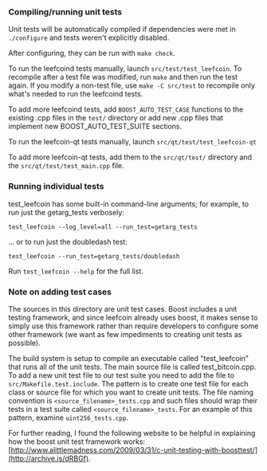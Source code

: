 ### Compiling/running unit tests

Unit tests will be automatically compiled if dependencies were met in `./configure`
and tests weren't explicitly disabled.

After configuring, they can be run with `make check`.

To run the leefcoind tests manually, launch `src/test/test_leefcoin`. To recompile
after a test file was modified, run `make` and then run the test again. If you
modify a non-test file, use `make -C src/test` to recompile only what's needed
to run the leefcoind tests.

To add more leefcoind tests, add `BOOST_AUTO_TEST_CASE` functions to the existing
.cpp files in the `test/` directory or add new .cpp files that
implement new BOOST_AUTO_TEST_SUITE sections.

To run the leefcoin-qt tests manually, launch `src/qt/test/test_leefcoin-qt`

To add more leefcoin-qt tests, add them to the `src/qt/test/` directory and
the `src/qt/test/test_main.cpp` file.

### Running individual tests

test_leefcoin has some built-in command-line arguments; for
example, to run just the getarg_tests verbosely:

    test_leefcoin --log_level=all --run_test=getarg_tests

... or to run just the doubledash test:

    test_leefcoin --run_test=getarg_tests/doubledash

Run `test_leefcoin --help` for the full list.

### Note on adding test cases

The sources in this directory are unit test cases.  Boost includes a
unit testing framework, and since leefcoin already uses boost, it makes
sense to simply use this framework rather than require developers to
configure some other framework (we want as few impediments to creating
unit tests as possible).

The build system is setup to compile an executable called "test_leefcoin"
that runs all of the unit tests.  The main source file is called
test_bitcoin.cpp. To add a new unit test file to our test suite you need
to add the file to `src/Makefile.test.include`. The pattern is to create
one test file for each class or source file for which you want to create
unit tests.  The file naming convention is `<source_filename>_tests.cpp`
and such files should wrap their tests in a test suite
called `<source_filename>_tests`. For an example of this pattern,
examine `uint256_tests.cpp`.

For further reading, I found the following website to be helpful in
explaining how the boost unit test framework works:
[http://www.alittlemadness.com/2009/03/31/c-unit-testing-with-boosttest/](http://archive.is/dRBGf).
